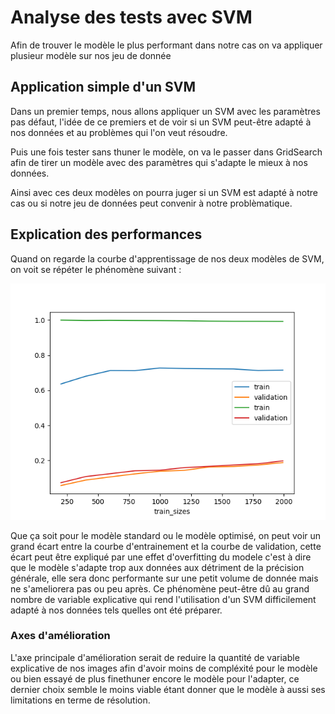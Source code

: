 # Analyse des tests avec SVM

 Afin de trouver le modèle le plus performant dans notre cas on va appliquer plusieur modèle sur nos jeu de donnée

 ## Application simple d'un SVM

 Dans un premier temps, nous allons appliquer un SVM avec les paramètres pas défaut, l'idée de ce premiers et de voir si un SVM peut-être adapté à nos données et au problèmes qui l'on veut résoudre. 

 Puis une fois tester sans thuner le modèle, on va le passer dans GridSearch afin de tirer un modèle avec des paramètres qui s'adapte le mieux à nos données. 

 Ainsi avec ces deux modèles on pourra juger si un SVM est adapté à notre cas ou si notre jeu de données peut convenir à notre problèmatique.


 ## Explication des performances 
 Quand on regarde la courbe d'apprentissage de nos deux modèles de SVM, on voit se répéter le phénomène suivant :

 ![alt text](learning_graph_grid.png)

 Que ça soit pour le modèle standard ou le modèle optimisé, on peut voir un grand écart entre la courbe d'entrainement et la courbe de validation, cette écart peut être expliqué par une effet d'overfitting du modele c'est à dire que le modèle s'adapte trop aux données aux détriment de la précision générale, elle sera donc performante sur une petit volume de donnée mais ne s'ameliorera pas ou peu après. Ce phénomène peut-être dû au grand nombre de variable explicative qui rend l'utilisation d'un SVM difficilement adapté à nos données tels quelles ont été préparer. 

 ### Axes d'amélioration 

L'axe principale d'amélioration serait de reduire la quantité de variable explicative de nos images afin d'avoir moins de compléxité pour le modèle ou bien essayé de plus finethuner encore le modèle pour l'adapter, ce dernier choix semble le moins viable étant donner que le modèle à aussi ses limitations en terme de résolution. 